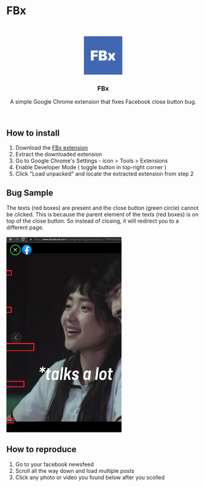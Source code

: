 # FBx

<!-- PROJECT LOGO -->
<br />
<p align="center">
  <a href="https://github.com/AlecBlance/FBx/">
    <img src="logo.png" alt="Logo" width="100" height="100">
  </a>

  <h3 align="center">FBx</h3>

<p align="center">A simple Google Chrome extension that fixes Facebook close button bug.</p>
<br>

## How to install
1. Download the <a href="https://github.com/AlecBlance/FBx/releases/download/v1.0/Fbx.zip"> FBx extension </a>
2. Extract the downloaded extension
3. Go to Google Chrome's Settings - icon > Tools > Extensions 
4. Enable Developer Mode ( toggle button in top-right corner )
5. Click "Load unpacked" and locate the extracted extension from step 2

## Bug Sample
The texts (red boxes) are present and the close button (green circle) cannot be clicked. This is because the parent element of the texts (red boxes) is on top of the close button. So instead of closing, it will redirect you to a different page. 
<br>
<br>
<img src="bug.png" alt="Image of FB close bug" style="width:300px;"/>

## How to reproduce
1. Go to your facebook newsfeed
2. Scroll all the way down and load multiple posts
3. Click any photo or video you found below after you scolled

